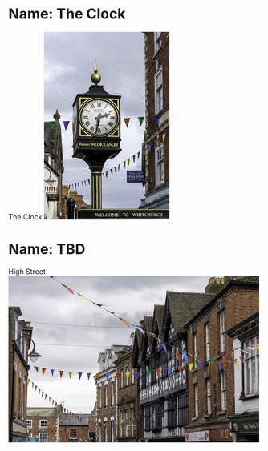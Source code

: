 # Name: The Clock

The Clock
![](../1shropshire/assets/images/places/2019-10-12_13_40_14_DSC_5383.jpg)

# Name: TBD

High Street
![](../1shropshire/assets/images/places/2019-10-12_14_39_35_DSC_5384.jpg)
